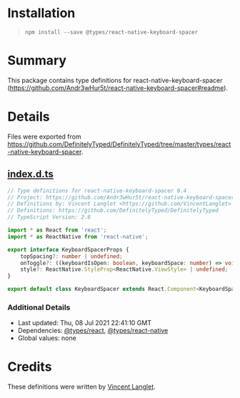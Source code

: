 # Installation
> `npm install --save @types/react-native-keyboard-spacer`

# Summary
This package contains type definitions for react-native-keyboard-spacer (https://github.com/Andr3wHur5t/react-native-keyboard-spacer#readme).

# Details
Files were exported from https://github.com/DefinitelyTyped/DefinitelyTyped/tree/master/types/react-native-keyboard-spacer.
## [index.d.ts](https://github.com/DefinitelyTyped/DefinitelyTyped/tree/master/types/react-native-keyboard-spacer/index.d.ts)
````ts
// Type definitions for react-native-keyboard-spacer 0.4
// Project: https://github.com/Andr3wHur5t/react-native-keyboard-spacer#readme
// Definitions by: Vincent Langlet <https://github.com/VincentLanglet>
// Definitions: https://github.com/DefinitelyTyped/DefinitelyTyped
// TypeScript Version: 2.8

import * as React from 'react';
import * as ReactNative from 'react-native';

export interface KeyboardSpacerProps {
    topSpacing?: number | undefined;
    onToggle?: ((keyboardIsOpen: boolean, keyboardSpace: number) => void) | undefined;
    style?: ReactNative.StyleProp<ReactNative.ViewStyle> | undefined;
}

export default class KeyboardSpacer extends React.Component<KeyboardSpacerProps, any> { }

````

### Additional Details
 * Last updated: Thu, 08 Jul 2021 22:41:10 GMT
 * Dependencies: [@types/react](https://npmjs.com/package/@types/react), [@types/react-native](https://npmjs.com/package/@types/react-native)
 * Global values: none

# Credits
These definitions were written by [Vincent Langlet](https://github.com/VincentLanglet).
